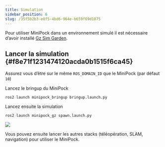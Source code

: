 ```yaml
---
title: Simulation
sidebar_position: 6
slug: /35f5b2b3-e0f5-4bd6-964e-b659f69d1075
---
```




Pour utiliser MiniPock dans un environnement simulé il est nécessaire d’avoir installé [Gz Sim Garden](https://gazebosim.org/docs/garden/install).


## Lancer la simulation {#f8e71f1231474120acda0b1515f6ca45}


Assurez vous d’être sur le même `ROS_DOMAIN_ID` que le MiniPock (par défaut `10`)


Lancez le bringup du MiniPock


```shell
ros2 launch minipock_bringup bringup.launch.py
```


Lancez ensuite la simulation


```shell
ros2 launch minipock_gz spawn.launch.py 
```


![](/notion_imgs/161003219.png)


Vous pouvez ensuite lancer les autres stacks (téléopération, SLAM, navigation) pour utiliser le MiniPock.

